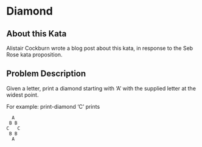 # Diamond
## About this Kata
Alistair Cockburn wrote a blog post about this kata, in response to the Seb Rose kata proposition.

## Problem Description
Given a letter, print a diamond starting with ‘A’ with the supplied letter at the widest point.

For example: print-diamond ‘C’ prints

```
  A
 B B
C   C
 B B
  A
```
